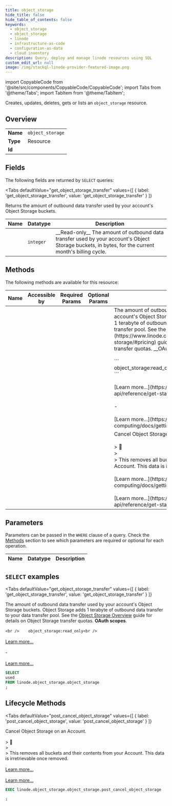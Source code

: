 ```yaml
--- 
title: object_storage
hide_title: false
hide_table_of_contents: false
keywords:
  - object_storage
  - object_storage
  - linode
  - infrastructure-as-code
  - configuration-as-data
  - cloud inventory
description: Query, deploy and manage linode resources using SQL
custom_edit_url: null
image: /img/stackql-linode-provider-featured-image.png
---
```


import CopyableCode from '@site/src/components/CopyableCode/CopyableCode';
import Tabs from '@theme/Tabs';
import TabItem from '@theme/TabItem';

Creates, updates, deletes, gets or lists an <code>object_storage</code> resource.

## Overview
<table><tbody>
<tr><td><b>Name</b></td><td><code>object_storage</code></td></tr>
<tr><td><b>Type</b></td><td>Resource</td></tr>
<tr><td><b>Id</b></td><td><CopyableCode code="linode.object_storage.object_storage" /></td></tr>
</tbody></table>

## Fields

The following fields are returned by `SELECT` queries:

<Tabs
    defaultValue="get_object_storage_transfer"
    values={[
        { label: 'get_object_storage_transfer', value: 'get_object_storage_transfer' }
    ]}
>
<TabItem value="get_object_storage_transfer">

Returns the amount of outbound data transfer used by your account's Object Storage buckets.

<table>
<thead>
    <tr>
    <th>Name</th>
    <th>Datatype</th>
    <th>Description</th>
    </tr>
</thead>
<tbody>
<tr>
    <td><CopyableCode code="used" /></td>
    <td><code>integer</code></td>
    <td>__Read-only__ The amount of outbound data transfer used by your account's Object Storage buckets, in bytes, for the current month's billing cycle.</td>
</tr>
</tbody>
</table>
</TabItem>
</Tabs>

## Methods

The following methods are available for this resource:

<table>
<thead>
    <tr>
    <th>Name</th>
    <th>Accessible by</th>
    <th>Required Params</th>
    <th>Optional Params</th>
    <th>Description</th>
    </tr>
</thead>
<tbody>
<tr>
    <td><a href="#get_object_storage_transfer"><CopyableCode code="get_object_storage_transfer" /></a></td>
    <td><CopyableCode code="select" /></td>
    <td></td>
    <td></td>
    <td>The amount of outbound data transfer used by your account's Object Storage buckets. Object Storage adds 1 terabyte of outbound data transfer to your data transfer pool. See the [Object Storage Overview](https://www.linode.com/docs/products/storage/object-storage/#pricing) guide for details on Object Storage transfer quotas. __OAuth scopes__.<br /><br />    ```<br />    object_storage:read_only<br />    ```<br /><br />[Learn more...](https://techdocs.akamai.com/linode-api/reference/get-started#oauth)<br /><br />-<br /><br />[Learn more...](https://techdocs.akamai.com/cloud-computing/docs/getting-started-with-the-linode-cli)</td>
</tr>
<tr>
    <td><a href="#post_cancel_object_storage"><CopyableCode code="post_cancel_object_storage" /></a></td>
    <td><CopyableCode code="exec" /></td>
    <td></td>
    <td></td>
    <td>Cancel Object Storage on an Account.<br /><br />&gt; 🚧<br />&gt;<br />&gt; This removes all buckets and their contents from your Account. This data is irretrievable once removed.<br /><br />[Learn more...](https://techdocs.akamai.com/cloud-computing/docs/getting-started-with-the-linode-cli)<br /><br />[Learn more...](https://techdocs.akamai.com/linode-api/reference/get-started#oauth)</td>
</tr>
</tbody>
</table>

## Parameters

Parameters can be passed in the `WHERE` clause of a query. Check the [Methods](#methods) section to see which parameters are required or optional for each operation.

<table>
<thead>
    <tr>
    <th>Name</th>
    <th>Datatype</th>
    <th>Description</th>
    </tr>
</thead>
<tbody>
</tbody>
</table>

## `SELECT` examples

<Tabs
    defaultValue="get_object_storage_transfer"
    values={[
        { label: 'get_object_storage_transfer', value: 'get_object_storage_transfer' }
    ]}
>
<TabItem value="get_object_storage_transfer">

The amount of outbound data transfer used by your account's Object Storage buckets. Object Storage adds 1 terabyte of outbound data transfer to your data transfer pool. See the [Object Storage Overview](https://www.linode.com/docs/products/storage/object-storage/#pricing) guide for details on Object Storage transfer quotas. __OAuth scopes__.<br /><br />    ```<br />    object_storage:read_only<br />    ```<br /><br />[Learn more...](https://techdocs.akamai.com/linode-api/reference/get-started#oauth)<br /><br />-<br /><br />[Learn more...](https://techdocs.akamai.com/cloud-computing/docs/getting-started-with-the-linode-cli)

```sql
SELECT
used
FROM linode.object_storage.object_storage
;
```
</TabItem>
</Tabs>


## Lifecycle Methods

<Tabs
    defaultValue="post_cancel_object_storage"
    values={[
        { label: 'post_cancel_object_storage', value: 'post_cancel_object_storage' }
    ]}
>
<TabItem value="post_cancel_object_storage">

Cancel Object Storage on an Account.<br /><br />&gt; 🚧<br />&gt;<br />&gt; This removes all buckets and their contents from your Account. This data is irretrievable once removed.<br /><br />[Learn more...](https://techdocs.akamai.com/cloud-computing/docs/getting-started-with-the-linode-cli)<br /><br />[Learn more...](https://techdocs.akamai.com/linode-api/reference/get-started#oauth)

```sql
EXEC linode.object_storage.object_storage.post_cancel_object_storage 

;
```
</TabItem>
</Tabs>
